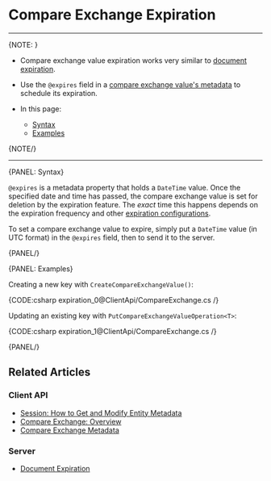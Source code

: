 ﻿# Compare Exchange Expiration
---

{NOTE: }

* Compare exchange value expiration works very similar to [document expiration](../../../server/extensions/expiration).  

* Use the `@expires` field in a [compare exchange value's metadata](../../../client-api/operations/compare-exchange/compare-exchange-metadata) to schedule its expiration.  

* In this page:
  * [Syntax](../../../client-api/operations/compare-exchange/compare-exchange-expiration#syntax)
  * [Examples](../../../client-api/operations/compare-exchange/compare-exchange-expiration#examples)

{NOTE/}

---

{PANEL: Syntax}

`@expires` is a metadata property that holds a `DateTime` value. Once the 
specified date and time has passed, the compare exchange value is set for 
deletion by the expiration feature. The _exact_ time this happens depends 
on the expiration frequency and other 
[expiration configurations](../../../server/extensions/expiration#configuring-the-expiration-feature).  

To set a compare exchange value to expire, simply put a `DateTime` value 
(in UTC format) in the `@expires` field, then to send it to the server.  

{PANEL/}

{PANEL: Examples}

Creating a new key with `CreateCompareExchangeValue()`:

{CODE:csharp expiration_0@ClientApi/CompareExchange.cs /}

Updating an existing key with `PutCompareExchangeValueOperation<T>`:

{CODE:csharp expiration_1@ClientApi/CompareExchange.cs /}

{PANEL/}

## Related Articles

### Client API
- [Session: How to Get and Modify Entity Metadata](../../../client-api/session/how-to/get-and-modify-entity-metadata)
- [Compare Exchange: Overview](../../../client-api/operations/compare-exchange/overview)
- [Compare Exchange Metadata](../../../client-api/operations/compare-exchange/compare-exchange-metadata)

### Server
- [Document Expiration](../../../server/extensions/expiration)
